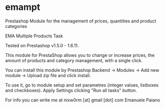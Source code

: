 # emampt
Prestashop Module for the management of prices, quantities and product categories

EMA Multiple Products Task

Tested on Prestashop v1.5.0 - 1.6.11. 

This module for PrestaShop allows you to change or increase prices, the amount of 
products and category management, with a single click.

You can install this module by Prestashop Backend -> Modules -> Add new module -> 
Upload zip file and click install. 

To use it, go to module setup and set parametres (integer values, listboxes and 
checkboxes). Apply Settings clicking "Run all tasks" button.

For info you can write me at nixw0rm [at] gmail [dot] com
Emanuele Paiano
